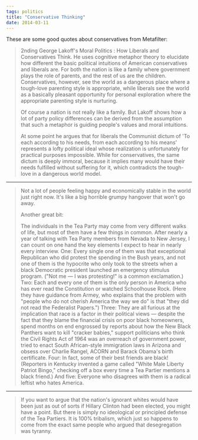 ```yaml
---
tags: politics
title: "Conservative Thinking"
date: 2014-03-11
---
```


These are some good quotes about conservatives from Metafilter:

> 2nding George Lakoff's Moral Politics : How Liberals and Conservatives Think. He uses cognitive metaphor theory to elucidate how different the basic political intuitions of American conservatives and liberals are. For both the nation is like a family where government plays the role of parents, and the rest of us are the children. Conservatives, however, see the world as a dangerous place where a tough-love parenting style is appropriate, while liberals see the world as a basically pleasant opportunity for personal exploration where the appropriate parenting style is nurturing.
>
> Of course a nation is not really like a family. But Lakoff shows how a lot of party policy differences can be derived from the assumption that such a metaphor is guiding people's values and moral intuitions.
>
> At some point he argues that for liberals the Communist dictum of 'To each according to his needs, from each according to his means' represents a lofty political ideal whose realization is unfortunately for practical purposes impossible. While for conservatives, the same dictum is deeply immoral, because it implies many would have their needs fulfilled without suffering for it, which contradicts the tough-love in a dangerous world model.

___

> Not a lot of people feeling happy and economically stable in the world just right now. It's like a big horrible grumpy hangover that won't go away.
>
> Another great bit:
>
> The individuals in the Tea Party may come from very different walks of life, but most of them have a few things in common. After nearly a year of talking with Tea Party members from Nevada to New Jersey, I can count on one hand the key elements I expect to hear in nearly every interview. One: Every single one of them was that exceptional Republican who did protest the spending in the Bush years, and not one of them is the hypocrite who only took to the streets when a black Democratic president launched an emergency stimulus program. ("Not me — I was protesting!" is a common exclamation.) Two: Each and every one of them is the only person in America who has ever read the Constitution or watched Schoolhouse Rock. (Here they have guidance from Armey, who explains that the problem with "people who do not cherish America the way we do" is that "they did not read the Federalist Papers.") Three: They are all furious at the implication that race is a factor in their political views — despite the fact that they blame the financial crisis on poor black homeowners, spend months on end engrossed by reports about how the New Black Panthers want to kill "cracker babies," support politicians who think the Civil Rights Act of 1964 was an overreach of government power, tried to enact South African-style immigration laws in Arizona and obsess over Charlie Rangel, ACORN and Barack Obama's birth certificate. Four: In fact, some of their best friends are black! (Reporters in Kentucky invented a game called "White Male Liberty Patriot Bingo," checking off a box every time a Tea Partier mentions a black friend.) And five: Everyone who disagrees with them is a radical leftist who hates America.
___

> If you want to argue that the nation's ignorant whites would have been just as out of sorts if Hillary Clinton had been elected, you might have a point. But there is simply no ideological or principled defense of the Tea Partiers. It is 100% tribalism, which just so happens to come from the exact same people who argued that desegregation was tyranny.